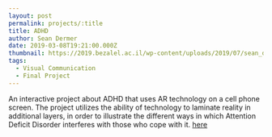 ```yaml
---
layout: post
permalink: projects/:title
title: ADHD
author: Sean Dermer
date: 2019-03-08T19:21:00.000Z
thumbnail: https://2019.bezalel.ac.il/wp-content/uploads/2019/07/sean_dermer_3-800x533.jpg
tags:
  - Visual Communication
  - Final Project
---
```

An interactive project about ADHD that uses AR technology on a cell phone screen. The project utilizes the ability of technology to laminate reality in additional layers, in order to illustrate the different ways in which Attention Deficit Disorder interferes with those who cope with it. [here](https://2019.bezalel.ac.il/en/visual-communications/%d7%a9%d7%95%d7%9f-%d7%93%d7%a8%d7%9e%d7%a8/)
